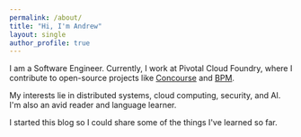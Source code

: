 ```yaml
---
permalink: /about/
title: "Hi, I'm Andrew"
layout: single
author_profile: true
---
```



I am a Software Engineer. Currently, I work at Pivotal Cloud Foundry, where I contribute to open-source projects like [Concourse](https://concourse.ci/) and [BPM](https://github.com/cloudfoundry-incubator/bpm-release). 

My interests lie in distributed systems, cloud computing, security, and AI. I'm also an avid reader and language learner.

I started this blog so I could share some of the things I've learned so far.
